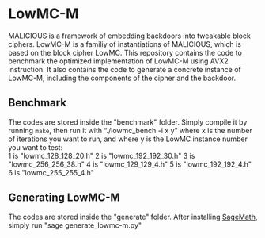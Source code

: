 # LowMC-M

MALICIOUS is a framework of embedding backdoors into tweakable block ciphers. LowMC-M is a familiy of instantiations of MALICIOUS, which is based on the block cipher LowMC. This repository contains the code to benchmark the optimized implementation of LowMC-M using AVX2 instruction. It also contains the code to generate a concrete instance of LowMC-M, including the components of the cipher and the backdoor.

Benchmark
----
The codes are stored inside the "benchmark" folder. Simply compile it by running  `make`, then run it with “./lowmc_bench -i x y”   where x is the number of iterations you want to run, and where y is the LowMC instance number you want to test:  
1 is "lowmc_128_128_20.h"
2 is "lowmc_192_192_30.h"
3 is "lowmc_256_256_38.h"
4 is "lowmc_129_129_4.h"
5 is "lowmc_192_192_4.h"
6 is "lowmc_255_255_4.h"

Generating LowMC-M
----
The codes are stored inside the "generate" folder. After installing [SageMath](https://www.sagemath.org/), simply run "sage generate_lowmc-m.py"

